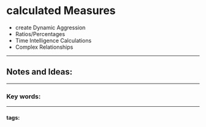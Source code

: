 # calculated Measures
- create Dynamic  Aggression 
- Ratios/Percentages
- Time Intelligence Calculations
- Complex Relationships
---
## Notes and Ideas:
---
### Key words:
---
#### tags:









	

